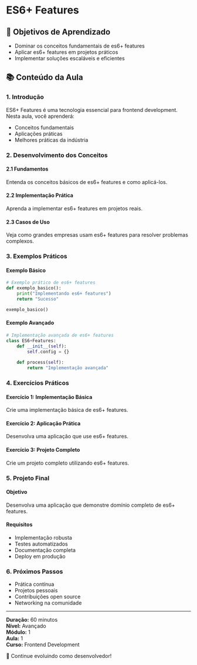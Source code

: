 # ES6+ Features

## 🎯 Objetivos de Aprendizado
- Dominar os conceitos fundamentais de es6+ features
- Aplicar es6+ features em projetos práticos
- Implementar soluções escaláveis e eficientes

## 📚 Conteúdo da Aula

### 1. Introdução
ES6+ Features é uma tecnologia essencial para frontend development. Nesta aula, você aprenderá:

- Conceitos fundamentais
- Aplicações práticas
- Melhores práticas da indústria

### 2. Desenvolvimento dos Conceitos

#### 2.1 Fundamentos
Entenda os conceitos básicos de es6+ features e como aplicá-los.

#### 2.2 Implementação Prática
Aprenda a implementar es6+ features em projetos reais.

#### 2.3 Casos de Uso
Veja como grandes empresas usam es6+ features para resolver problemas complexos.

### 3. Exemplos Práticos

#### Exemplo Básico
```python
# Exemplo prático de es6+ features
def exemplo_basico():
    print("Implementando es6+ features")
    return "Sucesso"

exemplo_basico()
```

#### Exemplo Avançado
```python
# Implementação avançada de es6+ features
class ES6+Features:
    def __init__(self):
        self.config = {}
    
    def process(self):
        return "Implementação avançada"
```

### 4. Exercícios Práticos

#### Exercício 1: Implementação Básica
Crie uma implementação básica de es6+ features.

#### Exercício 2: Aplicação Prática
Desenvolva uma aplicação que use es6+ features.

#### Exercício 3: Projeto Completo
Crie um projeto completo utilizando es6+ features.

### 5. Projeto Final

#### Objetivo
Desenvolva uma aplicação que demonstre domínio completo de es6+ features.

#### Requisitos
- Implementação robusta
- Testes automatizados
- Documentação completa
- Deploy em produção

### 6. Próximos Passos

- Prática contínua
- Projetos pessoais
- Contribuições open source
- Networking na comunidade

---

**Duração:** 60 minutos  
**Nível:** Avançado  
**Módulo:** 1  
**Aula:** 1  
**Curso:** Frontend Development

🎉 Continue evoluindo como desenvolvedor!
